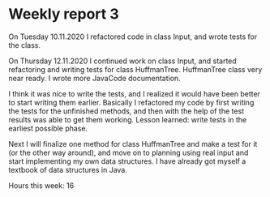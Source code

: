 # Weekly report 3

On Tuesday 10.11.2020 I refactored code in class Input, and wrote tests for the class.

On Thursday 12.11.2020 I continued work on class Input, and started refactoring and writing tests for class HuffmanTree. HuffmanTree class very near ready. I wrote more JavaCode documentation.

I think it was nice to write the tests, and I realized it would have been better to start writing them earlier. Basically I refactored my code by first writing the tests for the unfinished methods, and then with the help of the test results was able to get them working. Lesson learned: write tests in the earliest possible phase.

Next I will finalize one method for class HuffmanTree and make a test for it (or the other way around), and move on to planning using real input and start implementing my own data structures. I have already got myself a textbook of data structures in Java.

Hours this week: 16


